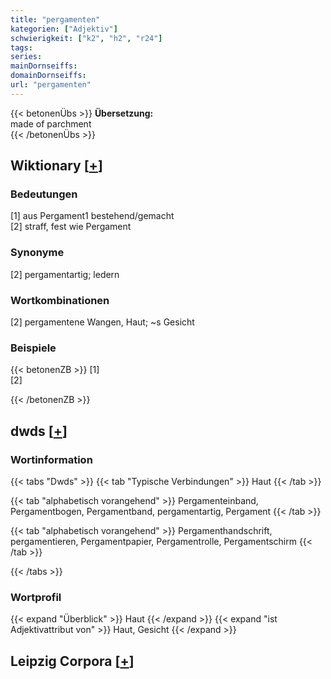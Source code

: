```yaml
---
title: "pergamenten"
kategorien: ["Adjektiv"]
schwierigkeit: ["k2", "h2", "r24"]
tags:
series:
mainDornseiffs:
domainDornseiffs:
url: "pergamenten"
---
```


{{< betonenÜbs >}}
**Übersetzung:**  
made of parchment  
{{< /betonenÜbs >}}

## Wiktionary [[+](https://de.wiktionary.org/wiki/pergamenten)]

### Bedeutungen
[1] aus Pergament1 bestehend/gemacht  
[2] straff, fest wie Pergament  

### Synonyme
[2] pergamentartig; ledern  

### Wortkombinationen
[2] pergamentene Wangen, Haut; ~s Gesicht  

### Beispiele
{{< betonenZB >}}
[1]  
[2]  

{{< /betonenZB >}}


## dwds [[+](https://www.dwds.de/wb/pergamenten)]

### Wortinformation
{{< tabs "Dwds" >}}
{{< tab "Typische Verbindungen" >}}
Haut
{{< /tab >}}

{{< tab "alphabetisch vorangehend" >}}
Pergamenteinband, Pergamentbogen, Pergamentband, pergamentartig, Pergament
{{< /tab >}}

{{< tab "alphabetisch vorangehend" >}}
Pergamenthandschrift, pergamentieren, Pergamentpapier, Pergamentrolle, Pergamentschirm
{{< /tab >}}

{{< /tabs >}}

### Wortprofil
{{< expand "Überblick" >}} Haut {{< /expand >}}
{{< expand "ist Adjektivattribut von" >}} Haut, Gesicht {{< /expand >}}

## Leipzig Corpora [[+](https://corpora.uni-leipzig.de/en/res?word=pergamenten&corpusId=deu_newscrawl-public_2018)]

